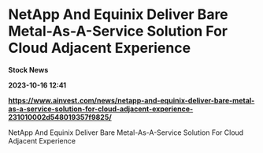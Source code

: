 # NetApp And Equinix Deliver Bare Metal-As-A-Service Solution For Cloud Adjacent Experience
**Stock News**

**2023-10-16 12:41**

**https://www.ainvest.com/news/netapp-and-equinix-deliver-bare-metal-as-a-service-solution-for-cloud-adjacent-experience-231010002d548019357f9825/**

NetApp And Equinix Deliver Bare Metal-As-A-Service Solution For Cloud Adjacent Experience